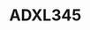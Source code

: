 # ADXL345

```{devicetree} /wsshare/analog_work/vger/linux/Documentation/devicetree/bindings/iio/accel/adi,adxl345.yaml
```